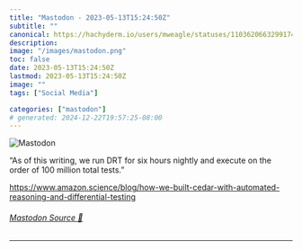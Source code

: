 ```yaml
---
title: "Mastodon - 2023-05-13T15:24:50Z"
subtitle: ""
canonical: https://hachyderm.io/users/mweagle/statuses/110362066329917474
description:
image: "/images/mastodon.png"
toc: false
date: 2023-05-13T15:24:50Z
lastmod: 2023-05-13T15:24:50Z
image: ""
tags: ["Social Media"]

categories: ["mastodon"]
# generated: 2024-12-22T19:57:25-08:00
---
```

![Mastodon](/images/mastodon.png)

<p>“As of this writing, we run DRT for six hours nightly and execute on the order of 100 million total tests.”</p><p><a href="https://www.amazon.science/blog/how-we-built-cedar-with-automated-reasoning-and-differential-testing" target="_blank" rel="nofollow noopener noreferrer" translate="no"><span class="invisible">https://www.</span><span class="ellipsis">amazon.science/blog/how-we-bui</span><span class="invisible">lt-cedar-with-automated-reasoning-and-differential-testing</span></a></p>


###### [Mastodon Source 🐘](https://hachyderm.io/@mweagle/110362066329917474)

___
